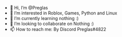 - 👋 Hi, I’m @Preglas
- 👀 I’m interested in Roblox, Games, Python and Linux
- 🌱 I’m currently learning nothing :)
- 💞️ I’m looking to collaborate on Nothing :)
- 📫 How to reach me: By Discord Preglas#4822
